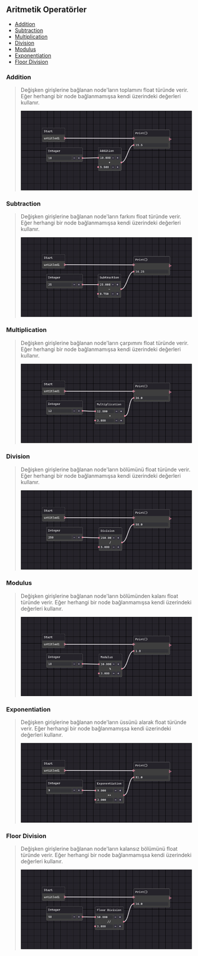 ## Aritmetik Operatörler

- [Addition](#Addition)
- [Subtraction](#Subtraction)
- [Multiplication](#Multiplication)
- [Division](#Division)
- [Modulus](#Modulus)
- [Exponentiation](#Exponentiation)
- [Floor Division](#Floor-Division)


### Addition

> Değişken girişlerine bağlanan node'ların toplamını float türünde verir. Eğer herhangi bir node bağlanmamışsa kendi üzerindeki değerleri kullanır.
>
> ![Addition Node](/Node-Grupları/Aritmetik-Operatörler/images/addition.png)

### Subtraction

> Değişken girişlerine bağlanan node'ların farkını float türünde verir. Eğer herhangi bir node bağlanmamışsa kendi üzerindeki değerleri kullanır.
>
> ![Subtraction Node](/Node-Grupları/Aritmetik-Operatörler/images/subtraction.png)

### Multiplication

> Değişken girişlerine bağlanan node'ların çarpımını float türünde verir. Eğer herhangi bir node bağlanmamışsa kendi üzerindeki değerleri kullanır.
>
> ![Multiplication Node](/Node-Grupları/Aritmetik-Operatörler/images/multiplication.png)

### Division

> Değişken girişlerine bağlanan node'ların bölümünü float türünde verir. Eğer herhangi bir node bağlanmamışsa kendi üzerindeki değerleri kullanır.
>
> ![Division Node](/Node-Grupları/Aritmetik-Operatörler/images/division.png)

### Modulus

> Değişken girişlerine bağlanan node'ların bölümünden kalanı float türünde verir. Eğer herhangi bir node bağlanmamışsa kendi üzerindeki değerleri kullanır.
>
> ![Modulus Node](/Node-Grupları/Aritmetik-Operatörler/images/modulus.png)

### Exponentiation

> Değişken girişlerine bağlanan node'ların üssünü alarak float türünde verir. Eğer herhangi bir node bağlanmamışsa kendi üzerindeki değerleri kullanır.
>
> ![Exponentiation Node](/Node-Grupları/Aritmetik-Operatörler/images/exponentiation.png)

### Floor Division

> Değişken girişlerine bağlanan node'ların kalansız bölümünü float türünde verir. Eğer herhangi bir node bağlanmamışsa kendi üzerindeki değerleri kullanır.
>
> ![Floor Division Node](/Node-Grupları/Aritmetik-Operatörler/images/floor_division.png)

